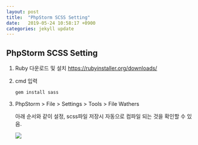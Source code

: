 ```yaml
---
layout: post
title:  "PhpStorm SCSS Setting"
date:   2019-05-24 10:58:17 +0900
categories: jekyll update
---
```




## PhpStorm SCSS Setting

1. Ruby 다운로드 및 설치 <https://rubyinstaller.org/downloads/>

2. cmd 입력

   ```bash
   gem install sass
   ```

3. PhpStorm > File > Settings > Tools > File Wathers

   아래 순서와 같이 설정, scss파일 저장시 자동으로 컴파일 되는 것을 확인할 수 있음.

   ![](<https://code.d2.co.kr/ella/images/img_file_wathers_settings.jpg>)

